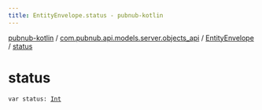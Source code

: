 ```yaml
---
title: EntityEnvelope.status - pubnub-kotlin
---
```


[pubnub-kotlin](../../index.html) / [com.pubnub.api.models.server.objects_api](../index.html) / [EntityEnvelope](index.html) / [status](./status.html)

# status

`var status: `[`Int`](https://kotlinlang.org/api/latest/jvm/stdlib/kotlin/-int/index.html)